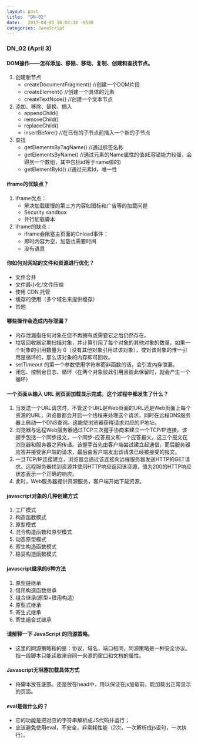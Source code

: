 ```yaml
---
layout: post
title:  "DN-02"
date:   2017-04-03 18:04:34 -0500
categories: JavaScript
---
```


### DN_02 (April 3)

#### DOM操作——怎样添加、移除、移动、复制、创建和查找节点。

1.  创建新节点
    -   createDocumentFragment()    //创建一个DOM片段
    -   createElement()   //创建一个具体的元素
    -   createTextNode()   //创建一个文本节点
2.  添加、移除、替换、插入
    -   appendChild()
    -   removeChild()
    -   replaceChild()
    -   insertBefore() //在已有的子节点前插入一个新的子节点
3.  查找
    -   getElementsByTagName()    //通过标签名称
    -   getElementsByName()    //通过元素的Name属性的值(IE容错能力较强，会得到一个数组，其中包括id等于name值的)
    -   getElementById()    //通过元素Id，唯一性

#### iframe的优缺点？

1.  iframe优点：
    -   解决加载缓慢的第三方内容如图标和广告等的加载问题
    -   Security sandbox
    -   并行加载脚本
2.  iframe的缺点：
    -   iframe会阻塞主页面的Onload事件；
    -   即时内容为空，加载也需要时间
    -   没有语意 

#### 你如何对网站的文件和资源进行优化？

-   文件合并
-   文件最小化/文件压缩
-   使用 CDN 托管
-   缓存的使用（多个域名来提供缓存）
-   其他

#### 哪些操作会造成内存泄漏？

-   内存泄漏指任何对象在您不再拥有或需要它之后仍然存在。
-   垃圾回收器定期扫描对象，并计算引用了每个对象的其他对象的数量。如果一个对象的引用数量为 0（没有其他对象引用过该对象），或对该对象的惟一引用是循环的，那么该对象的内存即可回收。
-   setTimeout 的第一个参数使用字符串而非函数的话，会引发内存泄漏。
-   闭包、控制台日志、循环（在两个对象彼此引用且彼此保留时，就会产生一个循环）

#### 一个页面从输入 URL 到页面加载显示完成，这个过程中都发生了什么？

1.  当发送一个URL请求时，不管这个URL是Web页面的URL还是Web页面上每个资源的URL，浏览器都会开启一个线程来处理这个请求，同时在远程DNS服务器上启动一个DNS查询。这能使浏览器获得请求对应的IP地址。
2.  浏览器与远程Web服务器通过TCP三次握手协商来建立一个TCP/IP连接。该握手包括一个同步报文，一个同步-应答报文和一个应答报文，这三个报文在 浏览器和服务器之间传递。该握手首先由客户端尝试建立起通信，而后服务器应答并接受客户端的请求，最后由客户端发出该请求已经被接受的报文。
3.  一旦TCP/IP连接建立，浏览器会通过该连接向远程服务器发送HTTP的GET请求。远程服务器找到资源并使用HTTP响应返回该资源，值为200的HTTP响应状态表示一个正确的响应。
4.  此时，Web服务器提供资源服务，客户端开始下载资源。

#### javascript对象的几种创建方式

1.  工厂模式
2.  构造函数模式
3.  原型模式
4.  混合构造函数和原型模式
5.  动态原型模式
6.  寄生构造函数模式
7.  稳妥构造函数模式

#### javascript继承的6种方法

1.  原型链继承
2.  借用构造函数继承
3.  组合继承(原型+借用构造)
4.  原型式继承
5.  寄生式继承
6.  寄生组合式继承

#### 请解释一下 JavaScript 的同源策略。

-   这里的同源策略指的是：协议，域名，端口相同，同源策略是一种安全协议。 指一段脚本只能读取来自同一来源的窗口和文档的属性。

#### Javascript无阻塞加载具体方式

-   将脚本放在底部。<link>还是放在head中，用以保证在js加载前，能加载出正常显示的页面。<script>标签放在</body>前。
-   成组脚本：由于每个<script>标签下载时阻塞页面解析过程，所以限制页面的<script>总数也可以改善性能。适用于内联脚本和外部脚本。
-   非阻塞脚本：等页面完成加载后，再加载js代码。也就是，在window.onload事件发出后开始下载代码。
    -   defer属性：支持IE4和fierfox3.5更高版本浏览器
    -   动态脚本元素：文档对象模型（DOM）允许你使用js动态创建HTML的几乎全部文档内容。代码如下：


    <script>
    var script=document.createElement("script");
    script.type="text/javascript";
    script.src="file.js";
    document.getElementsByTagName("head")[0].appendChild(script);
    </script>

#### eval是做什么的？

-   它的功能是把对应的字符串解析成JS代码并运行；
-   应该避免使用eval，不安全，非常耗性能（2次，一次解析成js语句，一次执行）。
